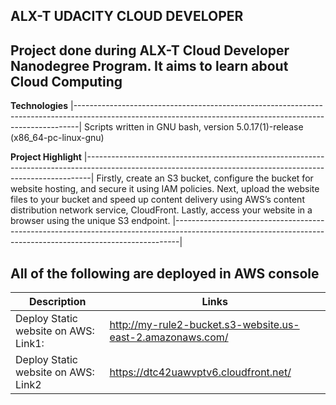 __ALX-T UDACITY CLOUD DEVELOPER__
--------------------------------------------------------------------------------------------------------------------------------------------------------------- 
Project done during ALX-T Cloud Developer Nanodegree Program. It aims to learn about Cloud Computing
---------------------------------------------------------------------------------------------------------------------------------------------------------------

__Technologies__
|-------------------------------------------------------------------------------------------------------------------------------------------------------------|
 Scripts written in GNU bash, version 5.0.17(1)-release (x86_64-pc-linux-gnu) 
 
 __Project Highlight__
|-------------------------------------------------------------------------------------------------------------------------------------------------------------|
Firstly, create an S3 bucket, configure the bucket for website hosting, and secure it using IAM policies.
Next, upload the website files to your bucket and speed up content delivery using AWS’s content distribution network service, CloudFront.
Lastly, access your website in a browser using the unique S3 endpoint.
|-------------------------------------------------------------------------------------------------------------------------------------------------------------|
                                                                                                                    
                                                                                                                                      
 All of the following are deployed in AWS console
---------------------------------------------------------------------------------------------------------------------------------------------------------------
|__Description__	          |    __Links__ |
|---------------------- | -------------------------------------------------------------------------------------------------------------------------------------
|Deploy Static website on AWS: Link1: | http://my-rule2-bucket.s3-website.us-east-2.amazonaws.com/ 
|Deploy Static website on AWS: Link2  | https://dtc42uawvptv6.cloudfront.net/ 



